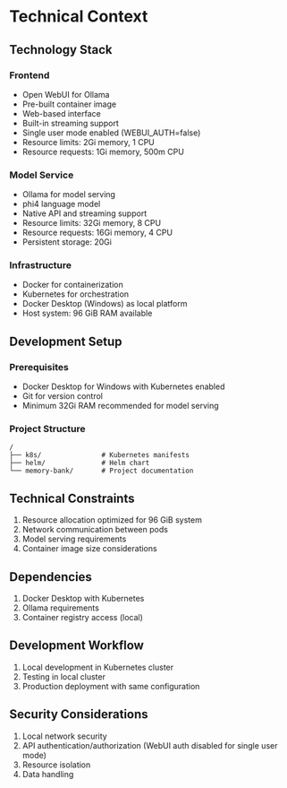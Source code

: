 # Technical Context

## Technology Stack

### Frontend
- Open WebUI for Ollama
- Pre-built container image
- Web-based interface
- Built-in streaming support
- Single user mode enabled (WEBUI_AUTH=false)
- Resource limits: 2Gi memory, 1 CPU
- Resource requests: 1Gi memory, 500m CPU

### Model Service
- Ollama for model serving
- phi4 language model
- Native API and streaming support
- Resource limits: 32Gi memory, 8 CPU
- Resource requests: 16Gi memory, 4 CPU
- Persistent storage: 20Gi

### Infrastructure
- Docker for containerization
- Kubernetes for orchestration
- Docker Desktop (Windows) as local platform
- Host system: 96 GiB RAM available

## Development Setup

### Prerequisites
- Docker Desktop for Windows with Kubernetes enabled
- Git for version control
- Minimum 32Gi RAM recommended for model serving

### Project Structure
```
/
├── k8s/               # Kubernetes manifests
├── helm/              # Helm chart
└── memory-bank/       # Project documentation
```

## Technical Constraints
1. Resource allocation optimized for 96 GiB system
2. Network communication between pods
3. Model serving requirements
4. Container image size considerations

## Dependencies
1. Docker Desktop with Kubernetes
2. Ollama requirements
3. Container registry access (local)

## Development Workflow
1. Local development in Kubernetes cluster
2. Testing in local cluster
3. Production deployment with same configuration

## Security Considerations
1. Local network security
2. API authentication/authorization (WebUI auth disabled for single user mode)
3. Resource isolation
4. Data handling
